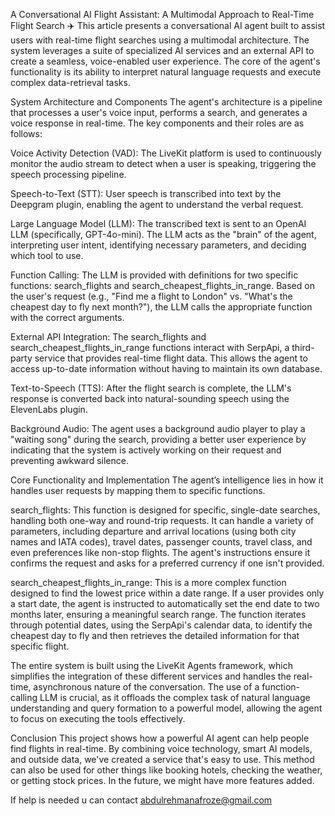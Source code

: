 A Conversational AI Flight Assistant: A Multimodal Approach to Real-Time Flight Search ✈️
This article presents a conversational AI agent built to assist users with real-time flight searches using a multimodal architecture. The system leverages a suite of specialized AI services and an external API to create a seamless, voice-enabled user experience. The core of the agent's functionality is its ability to interpret natural language requests and execute complex data-retrieval tasks.

System Architecture and Components
The agent's architecture is a pipeline that processes a user's voice input, performs a search, and generates a voice response in real-time. The key components and their roles are as follows:

Voice Activity Detection (VAD): The LiveKit platform is used to continuously monitor the audio stream to detect when a user is speaking, triggering the speech processing pipeline.

Speech-to-Text (STT): User speech is transcribed into text by the Deepgram plugin, enabling the agent to understand the verbal request.

Large Language Model (LLM): The transcribed text is sent to an OpenAI LLM (specifically, GPT-4o-mini). The LLM acts as the "brain" of the agent, interpreting user intent, identifying necessary parameters, and deciding which tool to use.

Function Calling: The LLM is provided with definitions for two specific functions: search_flights and search_cheapest_flights_in_range. Based on the user's request (e.g., "Find me a flight to London" vs. "What's the cheapest day to fly next month?"), the LLM calls the appropriate function with the correct arguments.

External API Integration: The search_flights and search_cheapest_flights_in_range functions interact with SerpApi, a third-party service that provides real-time flight data. This allows the agent to access up-to-date information without having to maintain its own database.

Text-to-Speech (TTS): After the flight search is complete, the LLM's response is converted back into natural-sounding speech using the ElevenLabs plugin.

Background Audio: The agent uses a background audio player to play a "waiting song" during the search, providing a better user experience by indicating that the system is actively working on their request and preventing awkward silence.

Core Functionality and Implementation
The agent’s intelligence lies in how it handles user requests by mapping them to specific functions.

search_flights: This function is designed for specific, single-date searches, handling both one-way and round-trip requests. It can handle a variety of parameters, including departure and arrival locations (using both city names and IATA codes), travel dates, passenger counts, travel class, and even preferences like non-stop flights. The agent's instructions ensure it confirms the request and asks for a preferred currency if one isn't provided.

search_cheapest_flights_in_range: This is a more complex function designed to find the lowest price within a date range. If a user provides only a start date, the agent is instructed to automatically set the end date to two months later, ensuring a meaningful search range. The function iterates through potential dates, using the SerpApi's calendar data, to identify the cheapest day to fly and then retrieves the detailed information for that specific flight.

The entire system is built using the LiveKit Agents framework, which simplifies the integration of these different services and handles the real-time, asynchronous nature of the conversation. The use of a function-calling LLM is crucial, as it offloads the complex task of natural language understanding and query formation to a powerful model, allowing the agent to focus on executing the tools effectively.

Conclusion
This project shows how a powerful AI agent can help people find flights in real-time. By combining voice technology, smart AI models, and outside data, we've created a service that's easy to use. This method can also be used for other things like booking hotels, checking the weather, or getting stock prices. In the future, we might have more features added.

If help is needed u can contact abdulrehmanafroze@gmail.com
